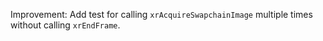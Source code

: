 Improvement: Add test for calling `xrAcquireSwapchainImage` multiple times without calling `xrEndFrame`.
